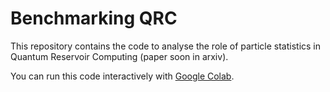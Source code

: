 # Benchmarking QRC
  
This repository contains the code to analyse the role of particle statistics in Quantum Reservoir Computing (paper soon in arxiv).

You can run this code interactively with [Google Colab](https://colab.research.google.com/github/gllodra12/Benchmarking_QRC).
